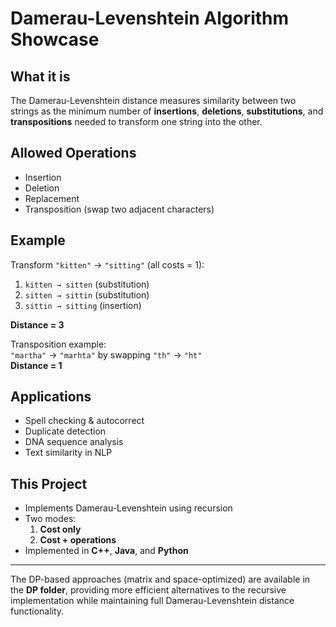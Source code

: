 # Damerau-Levenshtein Algorithm Showcase  

## What it is  
The Damerau-Levenshtein distance measures similarity between two strings as the minimum number of **insertions**, **deletions**, **substitutions**, and **transpositions** needed to transform one string into the other.  

## Allowed Operations  
- Insertion  
- Deletion  
- Replacement  
- Transposition (swap two adjacent characters)  

## Example  
Transform `"kitten"` → `"sitting"` (all costs = 1):  
1. `kitten → sitten` (substitution)  
2. `sitten → sittin` (substitution)  
3. `sittin → sitting` (insertion)  

**Distance = 3**  

Transposition example:  
`"martha"` → `"marhta"` by swapping `"th"` → `"ht"`  
**Distance = 1**  

## Applications  
- Spell checking & autocorrect  
- Duplicate detection  
- DNA sequence analysis  
- Text similarity in NLP  

## This Project  
- Implements Damerau-Levenshtein using recursion  
- Two modes:  
  1. **Cost only**  
  2. **Cost + operations**  
- Implemented in **C++**, **Java**, and **Python**  

---

The DP-based approaches (matrix and space-optimized) are available in the **DP folder**, providing more efficient alternatives to the recursive implementation while maintaining full Damerau-Levenshtein distance functionality.
